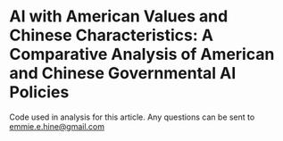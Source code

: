# AI with American Values and Chinese Characteristics: A Comparative Analysis of American and Chinese Governmental AI Policies
Code used in analysis for this article. Any questions can be sent to emmie.e.hine@gmail.com
